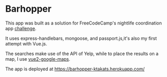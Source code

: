 # Barhopper

This app was built as a solution for FreeCodeCamp's nightlife coordination app [challenge](https://www.freecodecamp.org/challenges/build-a-nightlife-coordination-app).

It uses express-handlebars, mongoose, and passport.js,it's also my first attempt with Vue.js.

The searches make use of the API of Yelp, while to place the results on a map, I use [vue2-google-maps](https://www.npmjs.com/package/vue2-google-maps).

The app is deployed at https://barhopper-ktakats.herokuapp.com/ 
